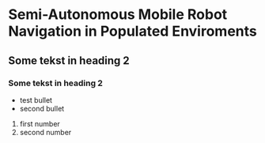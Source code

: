# Semi-Autonomous Mobile Robot Navigation in Populated Enviroments #

## Some tekst in heading 2 ##


### Some tekst in heading 2 ###

* test bullet
* second bullet

1. first number
2. second number

